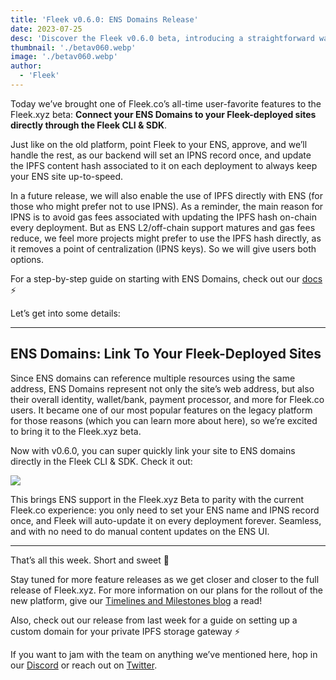 ```yaml
---
title: 'Fleek v0.6.0: ENS Domains Release'
date: 2023-07-25
desc: 'Discover the Fleek v0.6.0 beta, introducing a straightforward way to connect your ENS Domains to Fleek-deployed sites via our CLI & SDK.'
thumbnail: './betav060.webp'
image: './betav060.webp'
author:
  - 'Fleek'
---
```


Today we’ve brought one of Fleek.co’s all-time user-favorite features to the Fleek.xyz beta: **Connect your ENS Domains to your Fleek-deployed sites directly through the Fleek CLI & SDK**.

Just like on the old platform, point Fleek to your ENS, approve, and we’ll handle the rest, as our backend will set an IPNS record once, and update the IPFS content hash associated to it on each deployment to always keep your ENS site up-to-speed.

In a future release, we will also enable the use of IPFS directly with ENS (for those who might prefer not to use IPNS). As a reminder, the main reason for IPNS is to avoid gas fees associated with updating the IPFS hash on-chain every deployment. But as ENS L2/off-chain support matures and gas fees reduce, we feel more projects might prefer to use the IPFS hash directly, as it removes a point of centralization (IPNS keys). So we will give users both options.

For a step-by-step guide on starting with ENS Domains, check out our [docs](https://fleek.xyz/docs/platform/domains/) ⚡

Let’s get into some details:

---

## ENS Domains: Link To Your Fleek-Deployed Sites

Since ENS domains can reference multiple resources using the same address, ENS Domains represent not only the site’s web address, but also their overall identity, wallet/bank, payment processor, and more for Fleek.co users. It became one of our most popular features on the legacy platform for those reasons (which you can learn more about here), so we’re excited to bring it to the Fleek.xyz beta.

Now with v0.6.0, you can super quickly link your site to ENS domains directly in the Fleek CLI & SDK. Check it out:

![](https://storage.fleek-internal.com/27a60cdd-37d3-480c-ae88-3ad4ca886b13-bucket/ensdemo.gif)

This brings ENS support in the Fleek.xyz Beta to parity with the current Fleek.co experience: you only need to set your ENS name and IPNS record once, and Fleek will auto-update it on every deployment forever. Seamless, and with no need to do manual content updates on the ENS UI.

---

That’s all this week. Short and sweet 🤙

Stay tuned for more feature releases as we get closer and closer to the full release of Fleek.xyz. For more information on our plans for the rollout of the new platform, give our [Timelines and Milestones blog](https://fleek.xyz/blog/announcements/fleek-platform-update/) a read!

Also, check out our release from last week for a guide on setting up a custom domain for your private IPFS storage gateway ⚡

If you want to jam with the team on anything we’ve mentioned here, hop in our [Discord](https://discord.gg/Fleek) or reach out on [Twitter](https://twitter.com/fleek).

